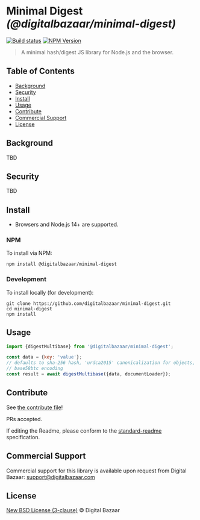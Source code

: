 # Minimal Digest _(@digitalbazaar/minimal-digest)_

[![Build status](https://img.shields.io/github/workflow/status/digitalbazaar/minimal-digest/Node.js%20CI)](https://github.com/digitalbazaar/minimal-digest/actions?query=workflow%3A%22Node.js+CI%22)
[![NPM Version](https://img.shields.io/npm/v/@digitalbazaar/minimal-digest.svg)](https://npm.im/@digitalbazaar/minimal-digest)

> A minimal hash/digest JS library for Node.js and the browser.

## Table of Contents

- [Background](#background)
- [Security](#security)
- [Install](#install)
- [Usage](#usage)
- [Contribute](#contribute)
- [Commercial Support](#commercial-support)
- [License](#license)

## Background

TBD

## Security

TBD

## Install

- Browsers and Node.js 14+ are supported.

### NPM

To install via NPM:

```
npm install @digitalbazaar/minimal-digest
```

### Development

To install locally (for development):

```
git clone https://github.com/digitalbazaar/minimal-digest.git
cd minimal-digest
npm install
```

## Usage

```js
import {digestMultibase} from '@digitalbazaar/minimal-digest';

const data = {key: 'value'};
// defaults to sha-256 hash, 'urdca2015' canonicalization for objects,
// base58btc encoding
const result = await digestMultibase({data, documentLoader});
```

## Contribute

See [the contribute file](https://github.com/digitalbazaar/bedrock/blob/master/CONTRIBUTING.md)!

PRs accepted.

If editing the Readme, please conform to the
[standard-readme](https://github.com/RichardLitt/standard-readme) specification.

## Commercial Support

Commercial support for this library is available upon request from
Digital Bazaar: support@digitalbazaar.com

## License

[New BSD License (3-clause)](LICENSE) © Digital Bazaar
